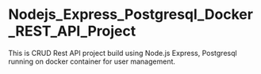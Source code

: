 # Nodejs_Express_Postgresql_Docker_REST_API_Project
This is CRUD Rest API project build using Node.js Express, Postgresql running on docker container for user management.
